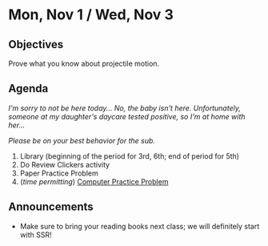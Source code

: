 Mon, Nov 1 / Wed, Nov 3
=====================  
  
Objectives  
------------  
Prove what you know about projectile motion.
  
  
Agenda    
---------    

*I'm sorry to not be here today... No, the baby isn't here.  Unfortunately, someone at my daughter's daycare tested positive, so I'm at home with her...*

*Please be on your best behavior for the sub.*

1.  Library (beginning of the period for 3rd, 6th; end of period for 5th)
2. Do Review Clickers activity
3. Paper Practice Problem
4. (*time permitting*) [Computer Practice Problem](https://avon.schoology.com/assignment/5416616856/assessment_questions)

Announcements 
 -------------  
- Make sure to bring your reading books next class; we will definitely start with SSR!
<!--stackedit_data:
eyJoaXN0b3J5IjpbLTc1MDU4NjI4MiwxMTc1ODY5NTIyLDU0Nj
U3MDk0MSwtMTM2NzUyNDc2NiwxODM0NjA4ODU3LDIxNDE2NzQ4
MjMsNzg0MDE4NzIsNTc2NjkxMDczLC0xMzYzMjY3NzYzLC0yMT
Q2NjUyMTE2LDE0NTcwOTM0MjIsLTIwMTI5MDAzNTUsLTE0NjY5
NzY2LC05ODY2OTM3OTcsLTIwMDQ3MDUwOTgsLTE3NzY3ODc5Mz
csLTM0NDMyNjk1OSwyMDQzNzMyMzgxLDM5NzY4MjMzNCwtNTU0
NDQzMDQ5XX0=
-->